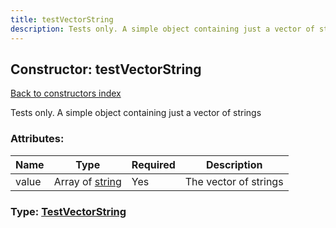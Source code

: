 ```yaml
---
title: testVectorString
description: Tests only. A simple object containing just a vector of strings
---
```

## Constructor: testVectorString  
[Back to constructors index](index.md)



Tests only. A simple object containing just a vector of strings

### Attributes:

| Name     |    Type       | Required | Description |
|----------|---------------|----------|-------------|
|value|Array of [string](../constructors/string.md) | Yes|The vector of strings|



### Type: [TestVectorString](../types/TestVectorString.md)


